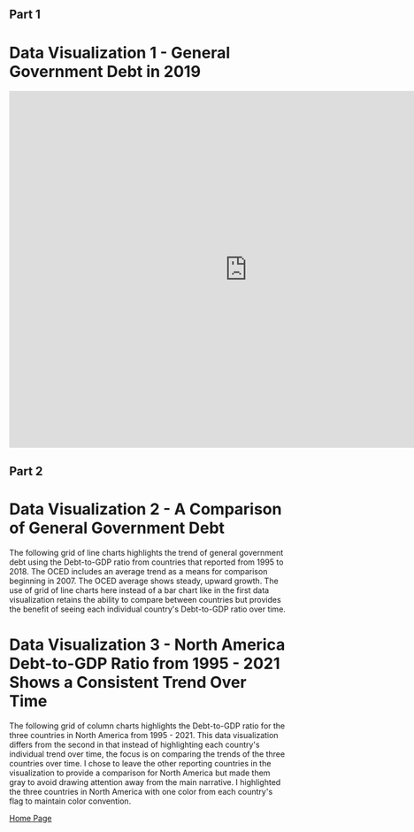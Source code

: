 ## Part 1
# Data Visualization 1 - General Government Debt in 2019
<iframe src="https://data.oecd.org/chart/6Ojx" width="860" height="645" style="border: 0" mozallowfullscreen="true" webkitallowfullscreen="true" allowfullscreen="true"><a href="https://data.oecd.org/chart/6Ojx" target="_blank">OECD Chart: General government debt, Total, % of GDP, Annual, 2019</a></iframe>

## Part 2
# Data Visualization 2 - A Comparison of General Government Debt
The following grid of line charts highlights the trend of general government debt using the Debt-to-GDP ratio from countries that reported from 1995 to 2018. The OCED includes an average trend as a means for comparison beginning in 2007. The OCED average shows steady, upward growth. The use of grid of line charts here instead of a bar chart like in the first data visualization retains the ability to compare between countries but provides the benefit of seeing each individual country's Debt-to-GDP ratio over time.

<div class="flourish-embed flourish-chart" data-src="visualisation/11161068"><script src="https://public.flourish.studio/resources/embed.js"></script></div>

## 
# Data Visualization 3 - North America Debt-to-GDP Ratio from 1995 - 2021 Shows a Consistent Trend Over Time 
The following grid of column charts highlights the Debt-to-GDP ratio for the three countries in North America from 1995 - 2021. This data visualization differs from the second in that instead of highlighting each country's individual trend over time, the focus is on comparing the trends of the three countries over time. I chose to leave the other reporting countries in the visualization to provide a comparison for North America but made them gray to avoid drawing attention away from the main narrative. I highlighted the three countries in North America with one color from each country's flag to maintain color convention. 

<div class="flourish-embed flourish-chart" data-src="visualisation/11161890"><script src="https://public.flourish.studio/resources/embed.js"></script></div>

[Home Page]( https://cblue19.github.io/Casaus-Portfolio/)
